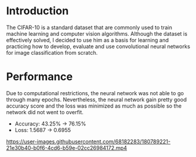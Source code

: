 # Introduction
The CIFAR-10 is a standard dataset that are commonly used to train machine learning and computer vision algorithms.
Although the dataset is effectively solved, I decided to use him as a basis for learning and practicing how to develop, evaluate and use convolutional neural networks for image classification from scratch.

# Performance
Due to computational restrictions, the neural network was not able to go through many epochs. Nevertheless, the neural network gain pretty good accuracy score and the loss was minimized as much as possible so the network did not went to overfit.

* Accuracy: 43.25% -> 76.15%
* Loss: 1.5687 -> 0.6955

https://user-images.githubusercontent.com/68182283/180789221-21e30b40-b0f6-4cd6-b59e-02cc26984172.mp4
